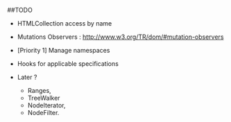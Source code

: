 ##TODO
* HTMLCollection access by name
* Mutations Observers : http://www.w3.org/TR/dom/#mutation-observers

* [Priority 1] Manage namespaces
* Hooks for applicable specifications
* Later ?
	* Ranges, 
	* TreeWalker
	* NodeIterator,
	* NodeFilter.